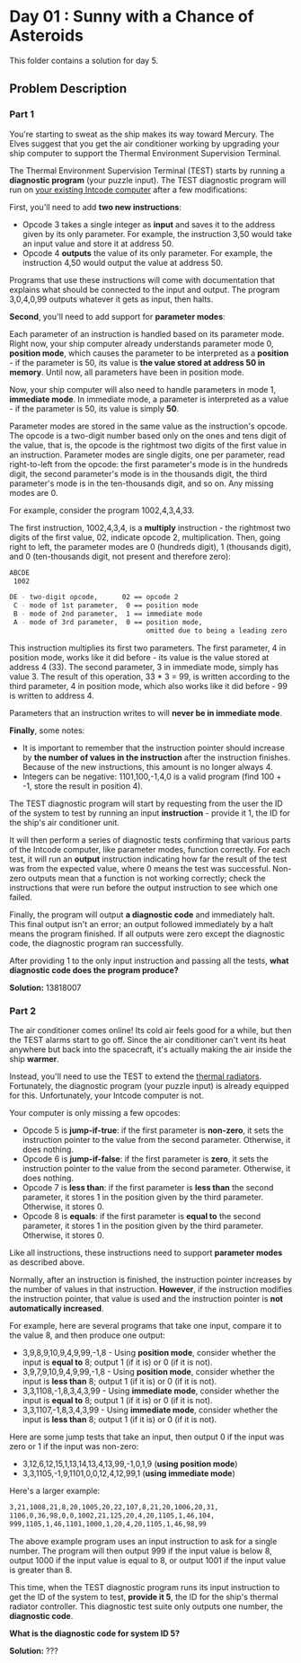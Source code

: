 # Day 01 : Sunny with a Chance of Asteroids

This folder contains a solution for day 5.

## Problem Description

### Part 1

You're starting to sweat as the ship makes its way toward Mercury. The Elves suggest that you get the air conditioner working by upgrading your ship computer to support the Thermal Environment Supervision Terminal.

The Thermal Environment Supervision Terminal (TEST) starts by running a **diagnostic program** (your puzzle input). The TEST diagnostic program will run on [your existing Intcode computer](../day_02) after a few modifications:

First, you'll need to add **two new instructions**:

  * Opcode 3 takes a single integer as **input** and saves it to the address given by its only parameter. For example, the instruction 3,50 would take an input value and store it at address 50.
  * Opcode 4 **outputs** the value of its only parameter. For example, the instruction 4,50 would output the value at address 50.

Programs that use these instructions will come with documentation that explains what should be connected to the input and output. The program 3,0,4,0,99 outputs whatever it gets as input, then halts.

**Second**, you'll need to add support for **parameter modes**:

Each parameter of an instruction is handled based on its parameter mode. Right now, your ship computer already understands parameter mode 0, **position mode**, which causes the parameter to be interpreted as a **position** - if the parameter is 50, its value is **the value stored at address 50 in memory**. Until now, all parameters have been in position mode.

Now, your ship computer will also need to handle parameters in mode 1, **immediate mode**. In immediate mode, a parameter is interpreted as a value - if the parameter is 50, its value is simply **50**.

Parameter modes are stored in the same value as the instruction's opcode. The opcode is a two-digit number based only on the ones and tens digit of the value, that is, the opcode is the rightmost two digits of the first value in an instruction. Parameter modes are single digits, one per parameter, read right-to-left from the opcode: the first parameter's mode is in the hundreds digit, the second parameter's mode is in the thousands digit, the third parameter's mode is in the ten-thousands digit, and so on. Any missing modes are 0.

For example, consider the program 1002,4,3,4,33.

The first instruction, 1002,4,3,4, is a **multiply** instruction - the rightmost two digits of the first value, 02, indicate opcode 2, multiplication. Then, going right to left, the parameter modes are 0 (hundreds digit), 1 (thousands digit), and 0 (ten-thousands digit, not present and therefore zero):

```bash
ABCDE
 1002

DE - two-digit opcode,      02 == opcode 2
 C - mode of 1st parameter,  0 == position mode
 B - mode of 2nd parameter,  1 == immediate mode
 A - mode of 3rd parameter,  0 == position mode,
                                  omitted due to being a leading zero
```

This instruction multiplies its first two parameters. The first parameter, 4 in position mode, works like it did before - its value is the value stored at address 4 (33). The second parameter, 3 in immediate mode, simply has value 3. The result of this operation, 33 * 3 = 99, is written according to the third parameter, 4 in position mode, which also works like it did before - 99 is written to address 4.

Parameters that an instruction writes to will **never be in immediate mode**.

**Finally**, some notes:

  * It is important to remember that the instruction pointer should increase by **the number of values in the instruction** after the instruction finishes. Because of the new instructions, this amount is no longer always 4.
  * Integers can be negative: 1101,100,-1,4,0 is a valid program (find 100 + -1, store the result in position 4).

The TEST diagnostic program will start by requesting from the user the ID of the system to test by running an input **instruction** - provide it 1, the ID for the ship's air conditioner unit.

It will then perform a series of diagnostic tests confirming that various parts of the Intcode computer, like parameter modes, function correctly. For each test, it will run an **output** instruction indicating how far the result of the test was from the expected value, where 0 means the test was successful. Non-zero outputs mean that a function is not working correctly; check the instructions that were run before the output instruction to see which one failed.

Finally, the program will output **a diagnostic code** and immediately halt. This final output isn't an error; an output followed immediately by a halt means the program finished. If all outputs were zero except the diagnostic code, the diagnostic program ran successfully.

After providing 1 to the only input instruction and passing all the tests, **what diagnostic code does the program produce?**

**Solution:** 13818007

### Part 2

The air conditioner comes online! Its cold air feels good for a while, but then the TEST alarms start to go off. Since the air conditioner can't vent its heat anywhere but back into the spacecraft, it's actually making the air inside the ship **warmer**.

Instead, you'll need to use the TEST to extend the [thermal radiators](https://en.wikipedia.org/wiki/Spacecraft_thermal_control). Fortunately, the diagnostic program (your puzzle input) is already equipped for this. Unfortunately, your Intcode computer is not.

Your computer is only missing a few opcodes:

  * Opcode 5 is **jump-if-true**: if the first parameter is **non-zero**, it sets the instruction pointer to the value from the second parameter. Otherwise, it does nothing.
  * Opcode 6 is **jump-if-false**: if the first parameter is **zero**, it sets the instruction pointer to the value from the second parameter. Otherwise, it does nothing.
  * Opcode 7 is **less than**: if the first parameter is **less than** the second parameter, it stores 1 in the position given by the third parameter. Otherwise, it stores 0.
  * Opcode 8 is **equals**: if the first parameter is **equal to** the second parameter, it stores 1 in the position given by the third parameter. Otherwise, it stores 0.

Like all instructions, these instructions need to support **parameter modes** as described above.

Normally, after an instruction is finished, the instruction pointer increases by the number of values in that instruction. **However**, if the instruction modifies the instruction pointer, that value is used and the instruction pointer is **not automatically increased**.

For example, here are several programs that take one input, compare it to the value 8, and then produce one output:

  * 3,9,8,9,10,9,4,9,99,-1,8 - Using **position mode**, consider whether the input is **equal to** 8; output 1 (if it is) or 0 (if it is not).
  * 3,9,7,9,10,9,4,9,99,-1,8 - Using **position mode**, consider whether the input is **less than** 8; output 1 (if it is) or 0 (if it is not).
  * 3,3,1108,-1,8,3,4,3,99 - Using **immediate mode**, consider whether the input is **equal to** 8; output 1 (if it is) or 0 (if it is not).
  * 3,3,1107,-1,8,3,4,3,99 - Using **immediate mode**, consider whether the input is **less than** 8; output 1 (if it is) or 0 (if it is not).

Here are some jump tests that take an input, then output 0 if the input was zero or 1 if the input was non-zero:

  * 3,12,6,12,15,1,13,14,13,4,13,99,-1,0,1,9 (**using position mode**)
  * 3,3,1105,-1,9,1101,0,0,12,4,12,99,1 (**using immediate mode**)

Here's a larger example:

```bash
3,21,1008,21,8,20,1005,20,22,107,8,21,20,1006,20,31,
1106,0,36,98,0,0,1002,21,125,20,4,20,1105,1,46,104,
999,1105,1,46,1101,1000,1,20,4,20,1105,1,46,98,99
```

The above example program uses an input instruction to ask for a single number. The program will then output 999 if the input value is below 8, output 1000 if the input value is equal to 8, or output 1001 if the input value is greater than 8.

This time, when the TEST diagnostic program runs its input instruction to get the ID of the system to test, **provide it 5**, the ID for the ship's thermal radiator controller. This diagnostic test suite only outputs one number, the **diagnostic code**.

**What is the diagnostic code for system ID 5?**

**Solution:** ???
